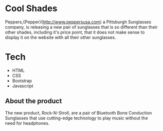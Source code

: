 # Cool Shades

Peppers,{Pepper}(http://www.peppersusa.com) a Pittsburgh Sunglasses company, is releasing a new pair of sunglasses that is so different than their other shades, including it's price point, that it does not make sense to display it on the website with all their other sunglasses.

# Tech
- HTML
- CSS
- Bootstrap
- Javascript


## About the product
The new product, Rock-N-Stroll, are a pair of Bluetooth Bone Conduction Sunglasses that use cutting-edge technology to play music without the need for headphones. 
